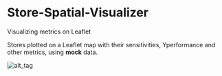 # Store-Spatial-Visualizer
Visualizing metrics on Leaflet

Stores plotted on a Leaflet map with their sensitivities, Yperformance and other metrics, using <b>mock</b> data. 

![alt_tag](http://i57.tinypic.com/x3771d.png)
